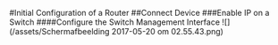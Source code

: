 
#Initial Configuration of a Router
##Connect Device
###Enable IP on a Switch
####Configure the Switch Management Interface
![](/assets/Schermafbeelding 2017-05-20 om 02.55.43.png)
